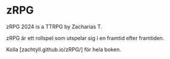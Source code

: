 # zRPG
zRPG 2024 is a TTRPG by Zacharias T.

zRPG är ett rollspel som utspelar sig i en framtid efter framtiden.

Kolla [zachtyll.github.io/zRPG/] för hela boken.
